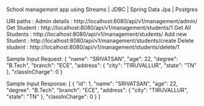 School management app using Streams | JDBC | Spring Data Jpa | Postgres

URI paths :
Admin details : http://localhost:8080/api/v1/management/admin/
Get Student : http://localhost:8080/api/v1/management/students/1
Get All Students : http://localhost:8080/api/v1/management/students/
Add new Student : http://localhost:8080/api/v1/management/students/create
Delete student : http://localhost:8080/api/v1/management/students/delete/1

Sample Input Request:
{
    "name": "SRIVATSAN",
    "age": 22,
    "degree": "B.Tech",
    "branch": "ECE",
    "address": {
        "city": "TIRUVALLUR",
        "state": "TN"
    },
    "classInCharge": 0
}

Sample Input Response:
[
    {
        "id": 1,
        "name": "SRIVATSAN",
        "age": 22,
        "degree": "B.Tech",
        "branch": "ECE",
        "address": {
            "city": "TIRUVALLUR",
            "state": "TN"
        },
        "classInCharge": 0
    }
]